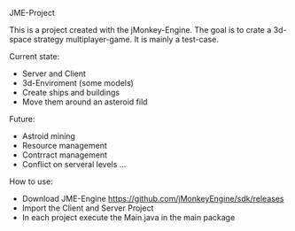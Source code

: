 JME-Project

This is a project created with the jMonkey-Engine. The goal is to crate a 3d-space strategy multiplayer-game.
It is mainly a test-case. 

Current state:

* Server and Client
* 3d-Enviroment (some models)
* Create ships and buildings
* Move them around an asteroid fild 

Future:

* Astroid mining
* Resource management
* Contrract management
* Conflict on serveral levels
...

How to use:

* Download JME-Engine https://github.com/jMonkeyEngine/sdk/releases
* Import the Client and Server Project
* In each project execute the Main.java in the main package 








